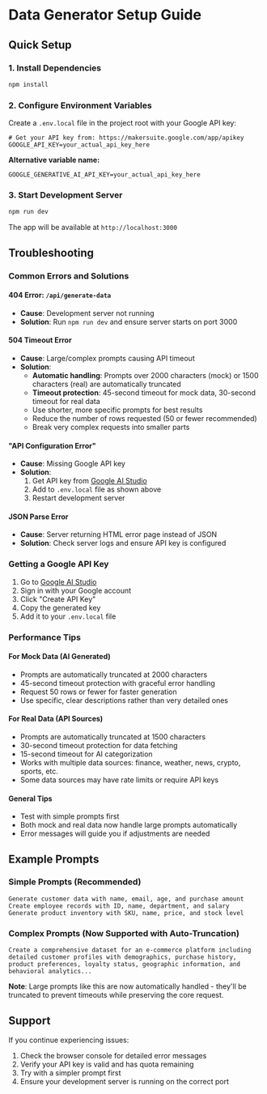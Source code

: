 # Data Generator Setup Guide

## Quick Setup

### 1. Install Dependencies
```bash
npm install
```

### 2. Configure Environment Variables
Create a `.env.local` file in the project root with your Google API key:

```env
# Get your API key from: https://makersuite.google.com/app/apikey
GOOGLE_API_KEY=your_actual_api_key_here
```

**Alternative variable name:**
```env
GOOGLE_GENERATIVE_AI_API_KEY=your_actual_api_key_here
```

### 3. Start Development Server
```bash
npm run dev
```

The app will be available at `http://localhost:3000`

## Troubleshooting

### Common Errors and Solutions

#### 404 Error: `/api/generate-data`
- **Cause**: Development server not running
- **Solution**: Run `npm run dev` and ensure server starts on port 3000

#### 504 Timeout Error
- **Cause**: Large/complex prompts causing API timeout
- **Solution**: 
  - **Automatic handling**: Prompts over 2000 characters (mock) or 1500 characters (real) are automatically truncated
  - **Timeout protection**: 45-second timeout for mock data, 30-second timeout for real data
  - Use shorter, more specific prompts for best results
  - Reduce the number of rows requested (50 or fewer recommended)
  - Break very complex requests into smaller parts

#### "API Configuration Error"
- **Cause**: Missing Google API key
- **Solution**: 
  1. Get API key from [Google AI Studio](https://makersuite.google.com/app/apikey)
  2. Add to `.env.local` file as shown above
  3. Restart development server

#### JSON Parse Error
- **Cause**: Server returning HTML error page instead of JSON
- **Solution**: Check server logs and ensure API key is configured

### Getting a Google API Key

1. Go to [Google AI Studio](https://makersuite.google.com/app/apikey)
2. Sign in with your Google account
3. Click "Create API Key"
4. Copy the generated key
5. Add it to your `.env.local` file

### Performance Tips

#### For Mock Data (AI Generated)
- Prompts are automatically truncated at 2000 characters
- 45-second timeout protection with graceful error handling
- Request 50 rows or fewer for faster generation
- Use specific, clear descriptions rather than very detailed ones

#### For Real Data (API Sources)
- Prompts are automatically truncated at 1500 characters
- 30-second timeout protection for data fetching
- 15-second timeout for AI categorization
- Works with multiple data sources: finance, weather, news, crypto, sports, etc.
- Some data sources may have rate limits or require API keys

#### General Tips
- Test with simple prompts first
- Both mock and real data now handle large prompts automatically
- Error messages will guide you if adjustments are needed

## Example Prompts

### Simple Prompts (Recommended)
```
Generate customer data with name, email, age, and purchase amount
Create employee records with ID, name, department, and salary
Generate product inventory with SKU, name, price, and stock level
```

### Complex Prompts (Now Supported with Auto-Truncation)
```
Create a comprehensive dataset for an e-commerce platform including detailed customer profiles with demographics, purchase history, product preferences, loyalty status, geographic information, and behavioral analytics...
```
**Note**: Large prompts like this are now automatically handled - they'll be truncated to prevent timeouts while preserving the core request.

## Support

If you continue experiencing issues:
1. Check the browser console for detailed error messages
2. Verify your API key is valid and has quota remaining
3. Try with a simpler prompt first
4. Ensure your development server is running on the correct port
